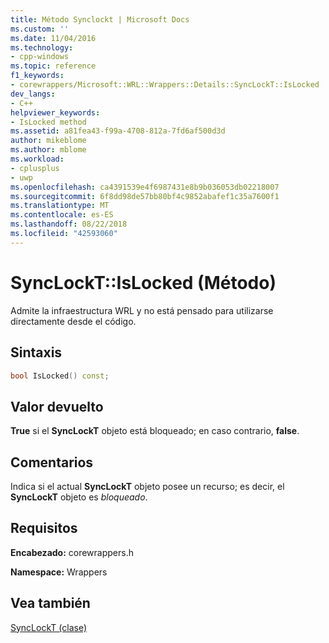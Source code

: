 ```yaml
---
title: Método Synclockt | Microsoft Docs
ms.custom: ''
ms.date: 11/04/2016
ms.technology:
- cpp-windows
ms.topic: reference
f1_keywords:
- corewrappers/Microsoft::WRL::Wrappers::Details::SyncLockT::IsLocked
dev_langs:
- C++
helpviewer_keywords:
- IsLocked method
ms.assetid: a81fea43-f99a-4708-812a-7fd6af500d3d
author: mikeblome
ms.author: mblome
ms.workload:
- cplusplus
- uwp
ms.openlocfilehash: ca4391539e4f6987431e8b9b036053db02218007
ms.sourcegitcommit: 6f8dd98de57bb80bf4c9852abafef1c35a7600f1
ms.translationtype: MT
ms.contentlocale: es-ES
ms.lasthandoff: 08/22/2018
ms.locfileid: "42593060"
---
```

# <a name="synclocktislocked-method"></a>SyncLockT::IsLocked (Método)

Admite la infraestructura WRL y no está pensado para utilizarse directamente desde el código.

## <a name="syntax"></a>Sintaxis

```cpp
bool IsLocked() const;
```

## <a name="return-value"></a>Valor devuelto

**True** si el **SyncLockT** objeto está bloqueado; en caso contrario, **false**.

## <a name="remarks"></a>Comentarios

Indica si el actual **SyncLockT** objeto posee un recurso; es decir, el **SyncLockT** objeto es *bloqueado*.

## <a name="requirements"></a>Requisitos

**Encabezado:** corewrappers.h

**Namespace:** Wrappers

## <a name="see-also"></a>Vea también

[SyncLockT (clase)](../windows/synclockt-class.md)